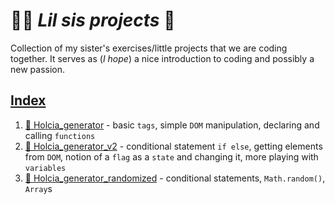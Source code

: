 # 👩‍💻 _Lil sis projects_  🌼
Collection of my sister's exercises/little projects that we are coding together. It serves as (*I hope*) a nice introduction to coding and possibly a new passion.  

## [Index](https://ada.borowyalan.com)

1. [🔗 Holcia_generator](https://ada.borowyalan.com/projects/holcia_generator.html) - basic `tags`, simple `DOM` manipulation, declaring and calling `functions`
2. [🔗 Holcia_generator_v2](https://ada.borowyalan.com/projects/holcia_generator_v2.html) - conditional statement `if else`, getting elements from `DOM`, notion of a `flag` as a `state` and changing it, more playing with `variables`
3. [🔗 Holcia_generator_randomized](https://ada.borowyalan.com/projects/holcia_generator_randmized.html) - conditional statements, `Math.random()`, `Array`s
